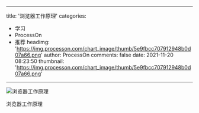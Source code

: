 
---
title: '浏览器工作原理'
categories: 
 - 学习
 - ProcessOn
 - 推荐
headimg: 'https://img.processon.com/chart_image/thumb/5e9fbcc707912948b0d07a66.png'
author: ProcessOn
comments: false
date: 2021-11-20 08:23:50
thumbnail: 'https://img.processon.com/chart_image/thumb/5e9fbcc707912948b0d07a66.png'
---

<div>   
<img class="thumb" alt="浏览器工作原理" src="https://img.processon.com/chart_image/thumb/5e9fbcc707912948b0d07a66.png" referrerpolicy="no-referrer">
<p>浏览器工作原理</p>  
</div>
            